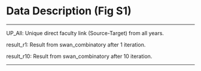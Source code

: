 # Data Description (Fig S1)

- - -

UP_All: Unique direct faculty link (Source-Target) from all years.

result_r1: Result from swan_combinatory after 1 iteration.

result_r10: Result from swan_combinatory after 10 iteration.

- - -
